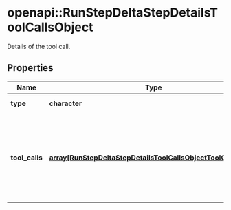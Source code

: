 # openapi::RunStepDeltaStepDetailsToolCallsObject

Details of the tool call.

## Properties
Name | Type | Description | Notes
------------ | ------------- | ------------- | -------------
**type** | **character** | Always &#x60;tool_calls&#x60;. | [Enum: [tool_calls]] 
**tool_calls** | [**array[RunStepDeltaStepDetailsToolCallsObjectToolCallsInner]**](RunStepDeltaStepDetailsToolCallsObject_tool_calls_inner.md) | An array of tool calls the run step was involved in. These can be associated with one of three types of tools: &#x60;code_interpreter&#x60;, &#x60;retrieval&#x60;, or &#x60;function&#x60;.  | [optional] 


